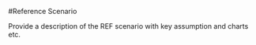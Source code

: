 #Reference Scenario

Provide a description of the REF scenario with key assumption and charts etc.

